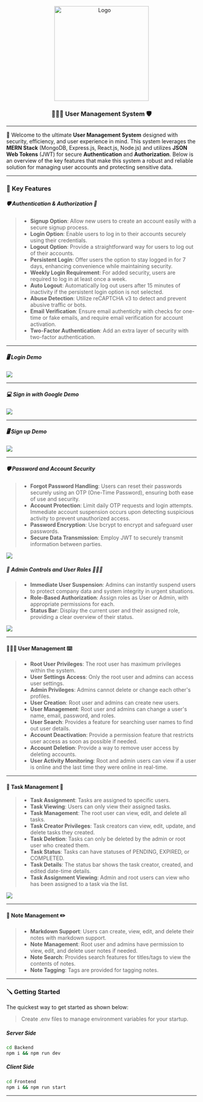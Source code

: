 <p align="center">
<img src="public/banner.png" alt="Logo" width="250" height="250" justify-items="center"/>
<h3 align="center">👩🏻‍💻 User Management System 🛡️</h3>
</p>

---

🎉 Welcome to the ultimate **User Management System** designed with security, efficiency, and user experience in mind. This system leverages the **MERN Stack** (MongoDB, Express.js, React.js, Node.js) and utilizes **JSON Web Tokens** (JWT) for secure **Authentication** and **Authorization**. Below is an overview of the key features that make this system a robust and reliable solution for managing user accounts and protecting sensitive data.

---
### 🎈 Key Features

##### 🛡️ Authentication & Authorization 🪪

> - **Signup Option**: Allow new users to create an account easily with a secure signup process.
> - **Login Option**: Enable users to log in to their accounts securely using their credentials.
> - **Logout Option**: Provide a straightforward way for users to log out of their accounts.
> - **Persistent Login**: Offer users the option to stay logged in for 7 days, enhancing convenience while maintaining security.
> - **Weekly Login Requirement**: For added security, users are required to log in at least once a week.
> - **Auto Logout**: Automatically log out users after 15 minutes of inactivity if the persistent login option is not selected.
> - **Abuse Detection**: Utilize reCAPTCHA v3 to detect and prevent abusive traffic or bots.
> - **Email Verification**: Ensure email authenticity with checks for one-time or fake emails, and require email verification for account activation.
> - **Two-Factor Authentication**: Add an extra layer of security with two-factor authentication.

---

##### 🖥️ Login Demo
![](public/login.gif)

---

##### 💻 Sign in with Google Demo
![](public/google.gif)

---

##### 🖥️ Sign up Demo
![](public/signup.gif)

---

##### 🛡️ Password and Account Security

> - **Forgot Password Handling**: Users can reset their passwords securely using an OTP (One-Time Password), ensuring both ease of use and security.
> - **Account Protection**: Limit daily OTP requests and login attempts. Immediate account suspension occurs upon detecting suspicious activity to prevent unauthorized access.
> - **Password Encryption**: Use bcrypt to encrypt and safeguard user passwords.
> - **Secure Data Transmission**: Employ JWT to securely transmit information between parties.

![](public/reset-password.gif)

##### 🪪 Admin Controls and User Roles 👩🏻‍💻

> - **Immediate User Suspension**: Admins can instantly suspend users to protect company data and system integrity in urgent situations.
> - **Role-Based Authorization**: Assign roles as User or Admin, with appropriate permissions for each.
> - **Status Bar**: Display the current user and their assigned role, providing a clear overview of their status.

![](public/status.gif)

---

#### 👩🏻‍💻 User Management ⌨️

> - **Root User Privileges**: The root user has maximum privileges within the system.
> - **User Settings Access**: Only the root user and admins can access user settings.
> - **Admin Privileges**: Admins cannot delete or change each other's profiles.
> - **User Creation**: Root user and admins can create new users.
> - **User Management**: Root user and admins can change a user's name, email, password, and roles.
> - **User Search**: Provides a feature for searching user names to find out user details.
> - **Account Deactivation**: Provide a permission feature that restricts user access as soon as possible if needed.
> - **Account Deletion**: Provide a way to remove user access by deleting accounts.
> - **User Activity Monitoring**: Root and admin users can view if a user is online and the last time they were online in real-time.

---

#### 📝 Task Management 🧾

> - **Task Assignment**: Tasks are assigned to specific users.
> - **Task Viewing**: Users can only view their assigned tasks.
> - **Task Management**: The root user can view, edit, and delete all tasks.
> - **Task Creator Privileges**: Task creators can view, edit, update, and delete tasks they created.
> - **Task Deletion**: Tasks can only be deleted by the admin or root user who created them.
> - **Task Status**: Tasks can have statuses of PENDING, EXPIRED, or COMPLETED.
> - **Task Details**: The status bar shows the task creator, created, and edited date-time details.
> - **Task Assignment Viewing**: Admin and root users can view who has been assigned to a task via the list.

![](public/tasks.gif)

---

#### 📓 Note Management ✏️

> - **Markdown Support**: Users can create, view, edit, and delete their notes with markdown support.
> - **Note Management**: Root user and admins have permission to view, edit, and delete user notes if needed.
> - **Note Search**: Provides search features for titles/tags to view the contents of notes.
> - **Note Tagging**: Tags are provided for tagging notes.

---

### 🪛 Getting Started

The quickest way to get started as shown below:

> Create .env files to manage environment variables for your startup.

##### Server Side

```bash
cd Backend
npm i && npm run dev
```

##### Client Side

```bash
cd Frontend
npm i && npm run start
```

---
